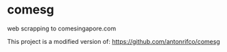 comesg
======

web scrapping to comesingapore.com


This project is a modified version of: https://github.com/antonrifco/comesg
